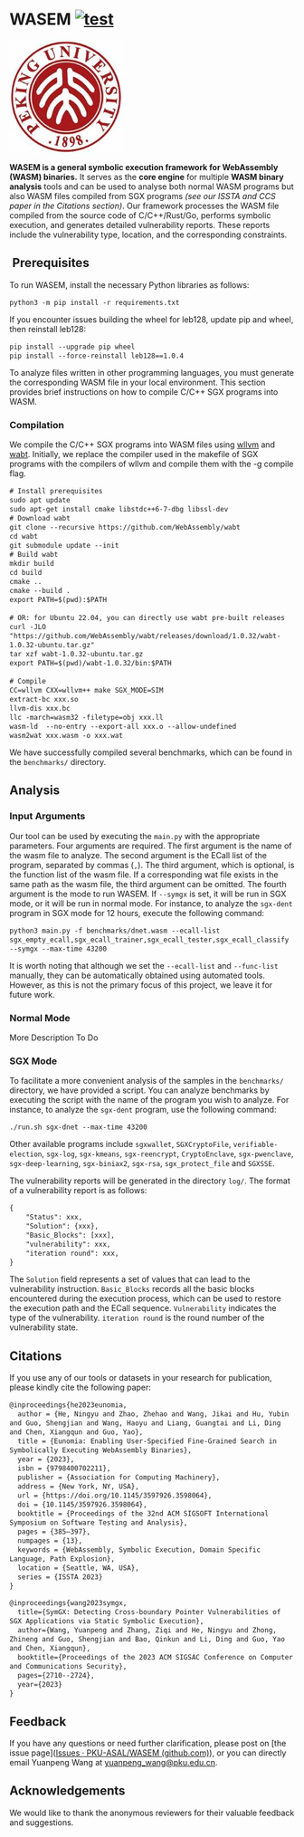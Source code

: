 # WASEM [![test](https://github.com/PKU-ASAL/WASEM/actions/workflows/test.yml/badge.svg?branch=main)](https://github.com/PKU-ASAL/WASEM/actions/workflows/test.yml)

![logo](pic/104848503.jfif)


**WASEM is a general symbolic execution framework for WebAssembly (WASM) binaries.** It serves as the **core engine** for multiple **WASM binary analysis** tools and can be used to analyse both normal WASM programs but also WASM files compiled from SGX programs *(see our ISSTA and CCS paper in the Citations section)*. Our framework processes the WASM file compiled from the source code of C/C++/Rust/Go, performs symbolic execution, and generates detailed vulnerability reports. These reports include the vulnerability type, location, and the corresponding constraints.

##  Prerequisites 

To run WASEM, install the necessary Python libraries as follows:

```shell
python3 -m pip install -r requirements.txt
```

If you encounter issues building the wheel for leb128, update pip and wheel, then reinstall leb128:

```shell
pip install --upgrade pip wheel
pip install --force-reinstall leb128==1.0.4
```

To analyze files written in other programming languages, you must generate the corresponding WASM file in your local environment. This section provides brief instructions on how to compile C/C++ SGX programs into WASM.

### Compilation

We compile the C/C++ SGX programs into WASM files using [wllvm](https://github.com/travitch/whole-program-llvm) and [wabt](https://github.com/WebAssembly/wabt). Initially, we replace the compiler used in the makefile of SGX programs with the compilers of wllvm and compile them with the -g compile flag.

```shell
# Install prerequisites
sudo apt update
sudo apt-get install cmake libstdc++6-7-dbg libssl-dev
# Download wabt
git clone --recursive https://github.com/WebAssembly/wabt
cd wabt
git submodule update --init
# Build wabt
mkdir build
cd build
cmake ..
cmake --build .
export PATH=$(pwd):$PATH

# OR: for Ubuntu 22.04, you can directly use wabt pre-built releases
curl -JLO "https://github.com/WebAssembly/wabt/releases/download/1.0.32/wabt-1.0.32-ubuntu.tar.gz"
tar xzf wabt-1.0.32-ubuntu.tar.gz
export PATH=$(pwd)/wabt-1.0.32/bin:$PATH

# Compile
CC=wllvm CXX=wllvm++ make SGX_MODE=SIM 
extract-bc xxx.so
llvm-dis xxx.bc
llc -march=wasm32 -filetype=obj xxx.ll
wasm-ld  --no-entry --export-all xxx.o --allow-undefined
wasm2wat xxx.wasm -o xxx.wat
```

We have successfully compiled several benchmarks, which can be found in the `benchmarks/` directory.

## Analysis

### Input Arguments

Our tool can be used by executing the `main.py` with the appropriate parameters. Four arguments are required. The first argument is the name of the wasm file to analyze. The second argument is the ECall list of the program, separated by commas (`,`). The third argument, which is optional, is the function list of the wasm file. If a corresponding wat file exists in the same path as the wasm file, the third argument can be omitted. The fourth argument is the mode to run WASEM. If `--symgx` is set, it will be run in SGX mode, or it will be run in normal mode. For instance, to analyze the `sgx-dent` program in SGX mode for 12 hours, execute the following command:

```shell
python3 main.py -f benchmarks/dnet.wasm --ecall-list sgx_empty_ecall,sgx_ecall_trainer,sgx_ecall_tester,sgx_ecall_classify --symgx --max-time 43200
```

It is worth noting that although we set the `--ecall-list` and `--func-list` manually, they can be automatically obtained using automated tools. However, as this is not the primary focus of this project, we leave it for future work.

### Normal Mode

More Description To Do

### SGX Mode

To facilitate a more convenient analysis of the samples in the `benchmarks/` directory, we have provided a script. You can analyze benchmarks by executing the script with the name of the program you wish to analyze. For instance, to analyze the `sgx-dent` program, use the following command:

```shell
./run.sh sgx-dnet --max-time 43200
```

Other available programs include `sgxwallet`, `SGXCryptoFile`, `verifiable-election`, `sgx-log`, `sgx-kmeans`, `sgx-reencrypt`, `CryptoEnclave`, `sgx-pwenclave`, `sgx-deep-learning`, `sgx-biniax2`, `sgx-rsa`, `sgx_protect_file` and `SGXSSE`.

The vulnerability reports will be generated in the directory `log/`. The format of a vulnerability report is as follows:

```shell
{
    "Status": xxx,
    "Solution": {xxx},
    "Basic_Blocks": [xxx],
    "vulnerability": xxx,
    "iteration round": xxx,
}
```

The `Solution` field represents a set of values that can lead to the vulnerability instruction. `Basic_Blocks` records all the basic blocks encountered during the execution process, which can be used to restore the execution path and the ECall sequence. `Vulnerability` indicates the type of the vulnerability. `iteration round` is the round number of the vulnerability state.

## Citations

If you use any of our tools or datasets in your research for publication, please kindly cite the following paper:

```
@inproceedings{he2023eunomia,
  author = {He, Ningyu and Zhao, Zhehao and Wang, Jikai and Hu, Yubin and Guo, Shengjian and Wang, Haoyu and Liang, Guangtai and Li, Ding and Chen, Xiangqun and Guo, Yao},
  title = {Eunomia: Enabling User-Specified Fine-Grained Search in Symbolically Executing WebAssembly Binaries},
  year = {2023},
  isbn = {9798400702211},
  publisher = {Association for Computing Machinery},
  address = {New York, NY, USA},
  url = {https://doi.org/10.1145/3597926.3598064},
  doi = {10.1145/3597926.3598064},
  booktitle = {Proceedings of the 32nd ACM SIGSOFT International Symposium on Software Testing and Analysis},
  pages = {385–397},
  numpages = {13},
  keywords = {WebAssembly, Symbolic Execution, Domain Specific Language, Path Explosion},
  location = {Seattle, WA, USA},
  series = {ISSTA 2023}
}

```

```
@inproceedings{wang2023symgx,
  title={SymGX: Detecting Cross-boundary Pointer Vulnerabilities of SGX Applications via Static Symbolic Execution},
  author={Wang, Yuanpeng and Zhang, Ziqi and He, Ningyu and Zhong, Zhineng and Guo, Shengjian and Bao, Qinkun and Li, Ding and Guo, Yao and Chen, Xiangqun},
  booktitle={Proceedings of the 2023 ACM SIGSAC Conference on Computer and Communications Security},
  pages={2710--2724},
  year={2023}
}
```

## Feedback

If you have any questions or need further clarification, please post on [the issue page]([Issues · PKU-ASAL/WASEM (github.com)](https://github.com/PKU-ASAL/WASEM/issues)), or you can directly email Yuanpeng Wang at [yuanpeng_wang@pku.edu.cn](yuanpeng_wang@pku.edu.cn).

## Acknowledgements

We would like to thank the anonymous reviewers for their valuable feedback and suggestions.
